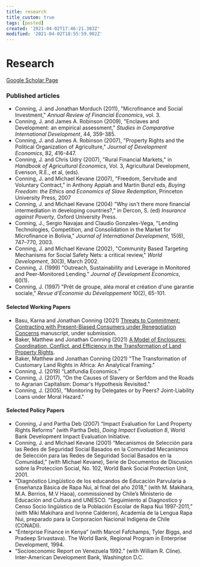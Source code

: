 ```yaml
---
title: research
title_custom: true
tags: [posted]
created: '2021-04-02T17:46:21.383Z'
modified: '2021-04-02T18:55:59.902Z'
---
```


# Research

[Google Scholar Page](http://scholar.google.com/citations?user=Cc1TG-AAAAAJ&hl=en)


### Published articles

- Conning, J. and Jonathan Morduch (2011), "Microfinance and Social Investment," _Annual Review of Financial Economics_, vol. 3.
- Conning, J. and James A. Robinson (2009), "Enclaves and Development: an empirical assessment,"  _Studies in Comparative International Development_, 44, 359-385.
- Conning, J. and James A. Robinson (2007), "Property Rights and the Political Organization of Agriculture,"  _Journal of Development Economics_, 82, 416-447.
- Conning, J. and Chris Udry (2007), "Rural Financial Markets," in _Handbook of Agricultural Economics_, Vol. 3, Agricultural Development, Evenson, R.E., et al, (eds).
- Conning, J. and Michael Kevane (2007), "Freedom, Servitude and Voluntary Contract," in Anthony Appiah and Martin Bunzl eds, _Buying Freedom: the Ethics and Economics of Slave Redemption_, Princeton University Press, 2007
- Conning, J. and Michael Kevane (2004) "Why isn't there more financial intermediation in developing countries?," in Dercon, S. (ed) _Insurance against Poverty_, Oxford University Press.
- Conning, J., Sergio Navajas and Claudio Gonzales-Vega, "Lending Technologies, Competition, and Consolidation in the Market for Microfinance in Bolivia,"  _Journal of International Development_, 15(6), 747–770, 2003.
- Conning, J. and Michael Kevane (2002), "Community Based Targeting Mechanisms for Social Safety Nets: a critical review,"  _World Development_, 30(3), March 2002.
- Conning, J. (1999) "Outreach, Sustainability and Leverage in Monitored and Peer-Monitored Lending." _Journal of Development Economics_, 60(1).
- Conning, J. (1997) "Prêt de groupe, aléa moral et création d'une garantie sociale," _Revue d'Économie du Développement_ 10(2), 65-101.

#### Selected Working Papers
- Basu, Karna and Jonathan Conning (2021) [Threats to Commitment: Contracting with Present-Biased Consumers under Renegotiation Concerns](https://jhconning.github.io/commitments/) manuscript, under submission.  
- Baker, Matthew and Jonathan Conning (2021) [A Model of Enclosures: Coordination, Conflict, and Efficiency in the Transformation of Land Property Rights](https://jhconning.github.io/enclosure_book/).
- Baker, Matthew and Jonathan Conning (2021) "The Transformation of Customary Land Rights in Africa: An Analytical Framing."
- Conning, J. (2019) “Latifundia Economics.” 
- Conning, J. (2017), “On the Causes of Slavery or Serfdom and the Roads to Agrarian Capitalism: Domar's Hypothesis Revisited.”  
- Conning, J. (2005), "Monitoring by Delegates or by Peers? Joint-Liability Loans under Moral Hazard."


#### Selected Policy Papers
- Conning, J and Partha Deb (2007) “Impact Evaluation for Land Property Rights Reforms” (with Partha Deb), *Doing Impact Evaluation 8*, World Bank Development Impact Evaluation Initiative. 
- Conning, J. and Michael Kevane (2001) “Mecanismos de Selección para las Redes de Seguridad Social Basados en la Comunidad Mecanismos de Selección para las Redes de Seguridad Social Basados en la Comunidad,” (with Michael Kevane), Serie de Documentos de Discusion sobre la Proteccion Social, No. 102, World Bank Social Protection Unit, 2001.
- “Diagnóstico Lingüístico de los educandos de Educación Parvularia a Enseñanza Básica de Rapa Nui, al final del año 2018,” (with M. Makihara, M.A. Berrios, M.V Haoa), commissioned by Chile’s Ministerio de Educación and Cultura and UNESCO. 
“Seguimiento al Diagnostico y Censo Socio lingüístico de la Población Escolar de Rapa Nui 1997-2011,” (with Miki Makihara and Ivonne Calderon), Academia de la Lengua Rapa Nui, preparado para la Corporacion Nacional Indigena de Chile (CONADI).
-  “Enterprise Finance in Kenya” (with Marcel Fafchamps, Tyler Biggs, and Pradeep Srivastava). The World Bank, Regional Program in Enterprise Development, 1994.
- “Socioeconomic Report on Venezuela 1992.” (with William R. Cline). Inter-American Development Bank, Washington D.C.



